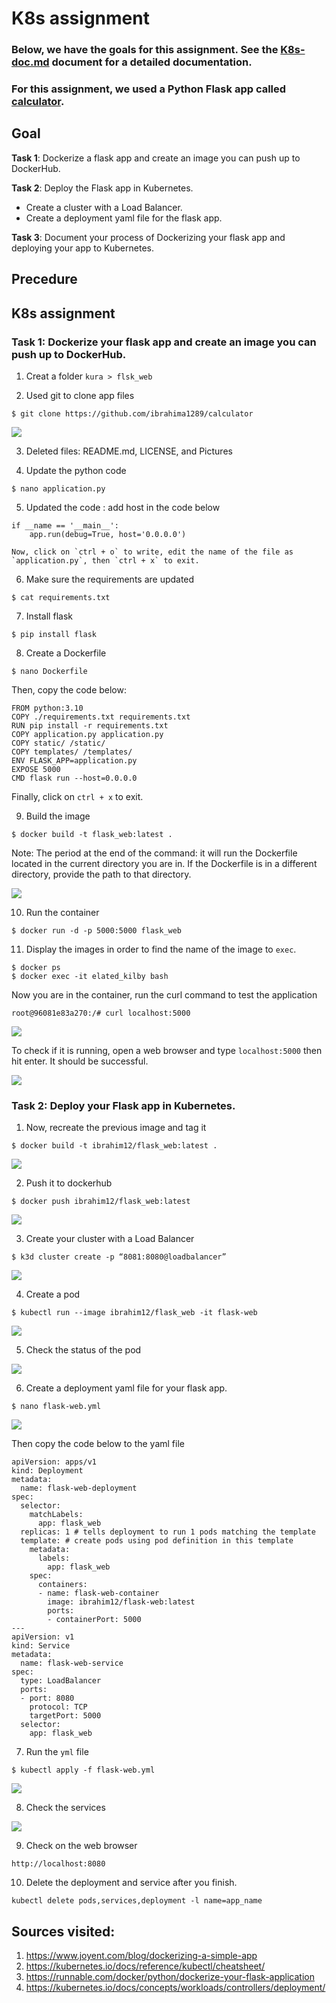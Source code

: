 # K8s assignment
### Below, we have the goals for this assignment. See the [K8s-doc.md](https://github.com/ibrahima1289/K8s-assignment/blob/main/K8s-doc.md) document for a detailed documentation.
### For this assignment, we used a Python Flask app called [calculator](https://github.com/ibrahima1289/calculator).

## Goal

**Task 1**: Dockerize a flask app and create an image you can push up to DockerHub.
 
**Task 2**: Deploy the Flask app in Kubernetes.

 * Create a cluster with a Load Balancer.
 * Create a deployment yaml file for the flask app.

**Task 3**: Document your process of Dockerizing your flask app and deploying your app to Kubernetes.

## Precedure

## K8s assignment

### Task 1: Dockerize your flask app and create an image you can push up to DockerHub.

1. Creat a folder `kura > flsk_web`

2. Used git to clone app files
  ```
  $ git clone https://github.com/ibrahima1289/calculator
  ```
  
  ![](images/Docker-flask1.PNG)
  
3. Deleted files: README.md, LICENSE, and Pictures

4. Update the python code
  ```
  $ nano application.py
  ```
5. Updated the code : add host in the code below
  ```
  if __name == '__main__':
      app.run(debug=True, host='0.0.0.0')
  ```
    Now, click on `ctrl + o` to write, edit the name of the file as `application.py`, then `ctrl + x` to exit.
    
6. Make sure the requirements are updated
  ```
  $ cat requirements.txt
  ```
7. Install flask
  ```
  $ pip install flask
  ```
8. Create a Dockerfile
  ```
  $ nano Dockerfile
  ```
  Then, copy the code below:
  ```
  FROM python:3.10
  COPY ./requirements.txt requirements.txt
  RUN pip install -r requirements.txt
  COPY application.py application.py
  COPY static/ /static/
  COPY templates/ /templates/
  ENV FLASK_APP=application.py
  EXPOSE 5000
  CMD flask run --host=0.0.0.0
  ```
  Finally, click on `ctrl + x` to exit.

9. Build the image
  ```
  $ docker build -t flask_web:latest .
  ```
Note: The period at the end of the command: it will run the Dockerfile located in the current directory you are in. If the Dockerfile is in a different directory, provide the path to that directory.

![](images/Docker-flask2.PNG)

10. Run the container
  ```
  $ docker run -d -p 5000:5000 flask_web
  ```
11. Display the images in order to find the name of the image to `exec`.
  ```
  $ docker ps
  $ docker exec -it elated_kilby bash
  ```
Now you are in the container, run the curl command to test the application
```
root@96081e83a270:/# curl localhost:5000
```
![](images/Docker-flask3.PNG)

To check if it is running, open a web browser and type `localhost:5000` then hit enter.
It should be successful.

![](images/Docker-flask4.PNG)


### Task 2: Deploy your Flask app in Kubernetes.

1. Now, recreate the previous image and tag it 
```
$ docker build -t ibrahim12/flask_web:latest .
```

![](images/Docker-flask5.PNG)

2. Push it to dockerhub
```
$ docker push ibrahim12/flask_web:latest
```

![](images/Docker-flask6.PNG)

3. Create your cluster with a Load Balancer
```
$ k3d cluster create -p “8081:8080@loadbalancer”
```

![](images/Docker-flask7.PNG)

4. Create a pod
```
$ kubectl run --image ibrahim12/flask_web -it flask-web
```

![](images/Docker-flask8.PNG)

5. Check the status of the pod

![](images/Docker-flask9.PNG)


6. Create a deployment yaml file for your flask app.
```
$ nano flask-web.yml
```

![](images/Docker-flask12.PNG)

Then copy the code below to the yaml file

```
apiVersion: apps/v1
kind: Deployment
metadata:
  name: flask-web-deployment
spec:
  selector:
    matchLabels:
      app: flask_web
  replicas: 1 # tells deployment to run 1 pods matching the template
  template: # create pods using pod definition in this template
    metadata:
      labels:
        app: flask_web
    spec:
      containers:
      - name: flask-web-container
        image: ibrahim12/flask-web:latest
        ports:
        - containerPort: 5000
---
apiVersion: v1
kind: Service
metadata:
  name: flask-web-service
spec:
  type: LoadBalancer
  ports:
  - port: 8080
    protocol: TCP
    targetPort: 5000
  selector:
    app: flask_web
```

7. Run the `yml` file
```
$ kubectl apply -f flask-web.yml
```

![](images/Docker-flask13.PNG)

8. Check the services

![](images/Docker-flask14.PNG)

9.  Check on the web browser
```
http://localhost:8080
```

10. Delete the deployment and service after you finish.
```
kubectl delete pods,services,deployment -l name=app_name
```


## Sources visited:

1. https://www.joyent.com/blog/dockerizing-a-simple-app<br>
2. https://kubernetes.io/docs/reference/kubectl/cheatsheet/<br>
3. https://runnable.com/docker/python/dockerize-your-flask-application<br>
4. https://kubernetes.io/docs/concepts/workloads/controllers/deployment/<br>

